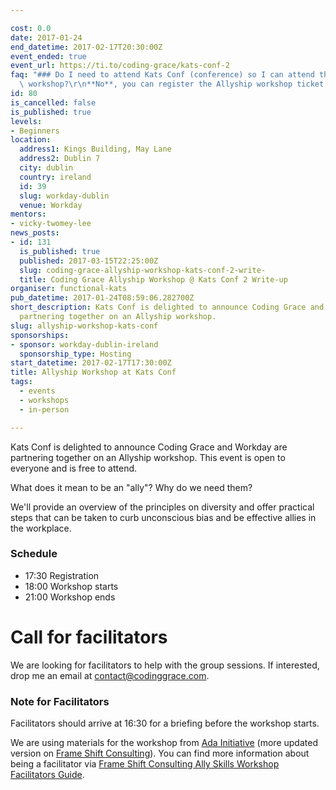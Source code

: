 ```yaml
---

cost: 0.0
date: 2017-01-24
end_datetime: 2017-02-17T20:30:00Z
event_ended: true
event_url: https://ti.to/coding-grace/kats-conf-2
faq: "### Do I need to attend Kats Conf (conference) so I can attend the the Allyship\
  \ workshop?\r\n**No**, you can register the Allyship workshop ticket on its own."
id: 80
is_cancelled: false
is_published: true
levels:
- Beginners
location:
  address1: Kings Building, May Lane
  address2: Dublin 7
  city: dublin
  country: ireland
  id: 39
  slug: workday-dublin
  venue: Workday
mentors:
- vicky-twomey-lee
news_posts:
- id: 131
  is_published: true
  published: 2017-03-15T22:25:00Z
  slug: coding-grace-allyship-workshop-kats-conf-2-write-
  title: Coding Grace Allyship Workshop @ Kats Conf 2 Write-up
organiser: functional-kats
pub_datetime: 2017-01-24T08:59:06.282700Z
short_description: Kats Conf is delighted to announce Coding Grace and Workday are
  partnering together on an Allyship workshop.
slug: allyship-workshop-kats-conf
sponsorships:
- sponsor: workday-dublin-ireland
  sponsorship_type: Hosting
start_datetime: 2017-02-17T17:30:00Z
title: Allyship Workshop at Kats Conf
tags:
  - events
  - workshops
  - in-person

---
```


Kats Conf is delighted to announce Coding Grace and Workday are partnering together on an Allyship workshop. This event is open to everyone and is free to attend.

What does it mean to be an "ally"? Why do we need them?

We'll provide an overview of the principles on diversity and offer practical steps that can be taken to curb unconscious bias and be effective allies in the workplace.

### Schedule
* 17:30 Registration
* 18:00 Workshop starts
* 21:00 Workshop ends

# Call for facilitators
We are looking for facilitators to help with the group sessions. If interested, drop me an email at <a href="mailto:contact@codinggrace.com">contact@codinggrace.com</a>.

### Note for Facilitators
Facilitators should arrive at 16:30 for a briefing before the workshop starts.

We are using materials for the workshop from [Ada Initiative](https://adainitiative.org/continue-our-work/workshops-and-training/) (more updated version on [Frame Shift Consulting](https://frameshiftconsulting.com/ally-skills-workshop/)). You can find more information about being a facilitator via [Frame Shift Consulting Ally Skills Workshop Facilitators Guide](http://files.frameshiftconsulting.com/AllySkillsWorkshopFacilitatorsGuide.pdf).
